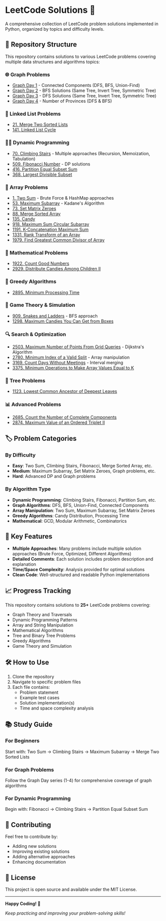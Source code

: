 # LeetCode Solutions 🚀

A comprehensive collection of LeetCode problem solutions implemented in Python, organized by topics and difficulty levels.

## 📁 Repository Structure

This repository contains solutions to various LeetCode problems covering multiple data structures and algorithms topics:

### 🌐 Graph Problems
- [Graph Day 1](Graph_Day_1%20.py) - Connected Components (DFS, BFS, Union-Find)
- [Graph Day 2](Graph_Day_2%20.py) - BFS Solutions (Same Tree, Invert Tree, Symmetric Tree)
- [Graph Day 3](Graph_Day_3.py) - DFS Solutions (Same Tree, Invert Tree, Symmetric Tree)
- [Graph Day 4](Graph_Day_4%20.py) - Number of Provinces (DFS & BFS)

### 🔗 Linked List Problems
- [21. Merge Two Sorted Lists](21.%20Merge_Two_Sorted_%20List%20.py)
- [141. Linked List Cycle](141.%20Linked_list_Cycle%20.py)

### 🏃‍♂️ Dynamic Programming
- [70. Climbing Stairs](70.%20Climbing_Stairs_dp_Solution%20.py) - Multiple approaches (Recursion, Memoization, Tabulation)
- [509. Fibonacci Number](509.%20Fibonacci_Number_dp_solution.py) - DP solutions
- [416. Partition Equal Subset Sum](416.%20Partition_Equal_Subset_Sum.py)
- [368. Largest Divisible Subset](368.%20Largest_Divisble_Subset.py)

### 🔢 Array Problems
- [1. Two Sum](1.%20Two_Sum%20.py) - Brute Force & HashMap approaches
- [53. Maximum Subarray](53.%20Maximum_Subarray_Problem%20.py) - Kadane's Algorithm
- [73. Set Matrix Zeroes](73.%20Set_Matrix_Zero.py)
- [88. Merge Sorted Array](88.%20Merge_Sorted_Array%20.py)
- [135. Candy](135%20.%20Candy%20.py)
- [918. Maximum Sum Circular Subarray](918.%20Maximum%20Sum%20Circular%20Subarray%20.py)
- [1191. K-Concatenation Maximum Sum](1191.%20K-Concatenation%20Maximum%20Sum.py)
- [1331. Rank Transform of an Array](1331.%20Rank%20Transform%20of%20an%20Array.py)
- [1979. Find Greatest Common Divisor of Array](1979%20.%20Find_Greatest_Common_Divisor_of_Array%20.py)

### 🧮 Mathematical Problems
- [1922. Count Good Numbers](1922.%20count_Good_Number%20.py)
- [2929. Distribute Candies Among Children II](2929.%20Distribute_Candies_Among_Children_II%20.py)

### 🎯 Greedy Algorithms
- [2895. Minimum Processing Time](2895.%20Minimum_Processing_Time%20.py)

### 🎲 Game Theory & Simulation
- [909. Snakes and Ladders](909.%20Snakes_and_Ladders%20.py) - BFS approach
- [1298. Maximum Candies You Can Get from Boxes](1298.%20Maximum%20Candies_You_Can_Get_from_Boxes%20.py)

### 🔍 Search & Optimization
- [2503. Maximum Number of Points From Grid Queries](2503.%20Maximum_Number_of_Points_From_Grid_Queries.py) - Dijkstra's Algorithm
- [2780. Minimum Index of a Valid Split](2780.%20Minimum_Index_of_a_Valid_Split) - Array manipulation
- [3169. Count Days Without Meetings](3169.%20Count_Days_Without_Meetings) - Interval merging
- [3375. Minimum Operations to Make Array Values Equal to K](3375.%20minimum_Operations_to_make_Array_value_to_k%20.py)

### 🌳 Tree Problems
- [1123. Lowest Common Ancestor of Deepest Leaves](1123.%20Lowest_Common_Ancestor_of_Deepest_Leaves.py)

### 📊 Advanced Problems
- [2685. Count the Number of Complete Components](2685.%20Count_the_Number_of_Complete_Components.py)
- [2874. Maximum Value of an Ordered Triplet II](2874.%20Maximum_Value_of_an_Ordered_Triplet_II.py)

## 🏷️ Problem Categories

### By Difficulty
- **Easy**: Two Sum, Climbing Stairs, Fibonacci, Merge Sorted Array, etc.
- **Medium**: Maximum Subarray, Set Matrix Zeroes, Graph problems, etc.
- **Hard**: Advanced DP and Graph problems

### By Algorithm Type
- **Dynamic Programming**: Climbing Stairs, Fibonacci, Partition Sum, etc.
- **Graph Algorithms**: DFS, BFS, Union-Find, Connected Components
- **Array Manipulation**: Two Sum, Maximum Subarray, Set Matrix Zeroes
- **Greedy Algorithms**: Candy Distribution, Processing Time
- **Mathematical**: GCD, Modular Arithmetic, Combinatorics

## 🚀 Key Features

- **Multiple Approaches**: Many problems include multiple solution approaches (Brute Force, Optimized, Different Algorithms)
- **Detailed Comments**: Each solution includes problem description and explanation
- **Time/Space Complexity**: Analysis provided for optimal solutions
- **Clean Code**: Well-structured and readable Python implementations

## 📈 Progress Tracking

This repository contains solutions to **25+** LeetCode problems covering:
- Graph Theory and Traversals
- Dynamic Programming Patterns
- Array and String Manipulation
- Mathematical Algorithms
- Tree and Binary Tree Problems
- Greedy Algorithms
- Game Theory and Simulation

## 🛠️ How to Use

1. Clone the repository
2. Navigate to specific problem files
3. Each file contains:
   - Problem statement
   - Example test cases
   - Solution implementation(s)
   - Time and space complexity analysis

## 📚 Study Guide

### For Beginners
Start with: Two Sum → Climbing Stairs → Maximum Subarray → Merge Two Sorted Lists

### For Graph Problems
Follow the Graph Day series (1-4) for comprehensive coverage of graph algorithms

### For Dynamic Programming
Begin with: Fibonacci → Climbing Stairs → Partition Equal Subset Sum

## 🤝 Contributing

Feel free to contribute by:
- Adding new solutions
- Improving existing solutions
- Adding alternative approaches
- Enhancing documentation

## 📄 License

This project is open source and available under the MIT License.

---

**Happy Coding! 🎯**

*Keep practicing and improving your problem-solving skills!*